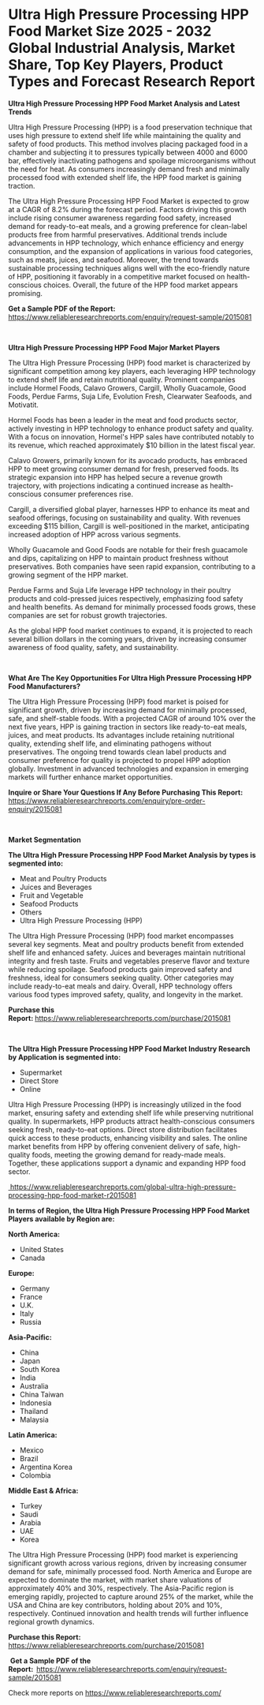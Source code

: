 <p><h1>Ultra High Pressure Processing HPP Food Market Size 2025 - 2032 Global Industrial Analysis, Market Share, Top Key Players, Product Types and Forecast Research Report</h1></p><p><strong>Ultra High Pressure Processing HPP Food Market Analysis and Latest Trends</strong></p>
<p><p>Ultra High Pressure Processing (HPP) is a food preservation technique that uses high pressure to extend shelf life while maintaining the quality and safety of food products. This method involves placing packaged food in a chamber and subjecting it to pressures typically between 4000 and 6000 bar, effectively inactivating pathogens and spoilage microorganisms without the need for heat. As consumers increasingly demand fresh and minimally processed food with extended shelf life, the HPP food market is gaining traction.</p><p>The Ultra High Pressure Processing HPP Food Market is expected to grow at a CAGR of 8.2% during the forecast period. Factors driving this growth include rising consumer awareness regarding food safety, increased demand for ready-to-eat meals, and a growing preference for clean-label products free from harmful preservatives. Additional trends include advancements in HPP technology, which enhance efficiency and energy consumption, and the expansion of applications in various food categories, such as meats, juices, and seafood. Moreover, the trend towards sustainable processing techniques aligns well with the eco-friendly nature of HPP, positioning it favorably in a competitive market focused on health-conscious choices. Overall, the future of the HPP food market appears promising.</p></p>
<p><strong>Get a Sample PDF of the Report:&nbsp;</strong> <a href="https://www.reliableresearchreports.com/enquiry/request-sample/2015081?utm_campaign=2954&utm_medium=2&utm_source=Github&utm_content=ia&utm_term=29032025&utm_id=ultra-high-pressure-processing-hpp-food">https://www.reliableresearchreports.com/enquiry/request-sample/2015081</a></p>
<p>&nbsp;</p>
<p><strong>Ultra High Pressure Processing HPP Food Major Market Players</strong></p>
<p><p>The Ultra High Pressure Processing (HPP) food market is characterized by significant competition among key players, each leveraging HPP technology to extend shelf life and retain nutritional quality. Prominent companies include Hormel Foods, Calavo Growers, Cargill, Wholly Guacamole, Good Foods, Perdue Farms, Suja Life, Evolution Fresh, Clearwater Seafoods, and Motivatit.</p><p>Hormel Foods has been a leader in the meat and food products sector, actively investing in HPP technology to enhance product safety and quality. With a focus on innovation, Hormel's HPP sales have contributed notably to its revenue, which reached approximately $10 billion in the latest fiscal year.</p><p>Calavo Growers, primarily known for its avocado products, has embraced HPP to meet growing consumer demand for fresh, preserved foods. Its strategic expansion into HPP has helped secure a revenue growth trajectory, with projections indicating a continued increase as health-conscious consumer preferences rise.</p><p>Cargill, a diversified global player, harnesses HPP to enhance its meat and seafood offerings, focusing on sustainability and quality. With revenues exceeding $115 billion, Cargill is well-positioned in the market, anticipating increased adoption of HPP across various segments.</p><p>Wholly Guacamole and Good Foods are notable for their fresh guacamole and dips, capitalizing on HPP to maintain product freshness without preservatives. Both companies have seen rapid expansion, contributing to a growing segment of the HPP market.</p><p>Perdue Farms and Suja Life leverage HPP technology in their poultry products and cold-pressed juices respectively, emphasizing food safety and health benefits. As demand for minimally processed foods grows, these companies are set for robust growth trajectories.</p><p>As the global HPP food market continues to expand, it is projected to reach several billion dollars in the coming years, driven by increasing consumer awareness of food quality, safety, and sustainability.</p></p>
<p>&nbsp;</p>
<p><strong>What Are The Key Opportunities For Ultra High Pressure Processing HPP Food Manufacturers?</strong></p>
<p><p>The Ultra High Pressure Processing (HPP) food market is poised for significant growth, driven by increasing demand for minimally processed, safe, and shelf-stable foods. With a projected CAGR of around 10% over the next five years, HPP is gaining traction in sectors like ready-to-eat meals, juices, and meat products. Its advantages include retaining nutritional quality, extending shelf life, and eliminating pathogens without preservatives. The ongoing trend towards clean label products and consumer preference for quality is projected to propel HPP adoption globally. Investment in advanced technologies and expansion in emerging markets will further enhance market opportunities.</p></p>
<p><strong>Inquire or Share Your Questions If Any Before Purchasing This Report:</strong> <a href="https://www.reliableresearchreports.com/enquiry/pre-order-enquiry/2015081?utm_campaign=2954&utm_medium=2&utm_source=Github&utm_content=ia&utm_term=29032025&utm_id=ultra-high-pressure-processing-hpp-food">https://www.reliableresearchreports.com/enquiry/pre-order-enquiry/2015081</a></p>
<p>&nbsp;</p>
<p><strong>Market Segmentation</strong></p>
<p><strong>The Ultra High Pressure Processing HPP Food Market Analysis by types is segmented into:</strong></p>
<p><ul><li>Meat and Poultry Products</li><li>Juices and Beverages</li><li>Fruit and Vegetable</li><li>Seafood Products</li><li>Others</li><li>Ultra High Pressure Processing (HPP)</li></ul></p>
<p><p>The Ultra High Pressure Processing (HPP) food market encompasses several key segments. Meat and poultry products benefit from extended shelf life and enhanced safety. Juices and beverages maintain nutritional integrity and fresh taste. Fruits and vegetables preserve flavor and texture while reducing spoilage. Seafood products gain improved safety and freshness, ideal for consumers seeking quality. Other categories may include ready-to-eat meals and dairy. Overall, HPP technology offers various food types improved safety, quality, and longevity in the market.</p></p>
<p><strong>Purchase this Report:&nbsp;</strong><a href="https://www.reliableresearchreports.com/purchase/2015081?utm_campaign=2954&utm_medium=2&utm_source=Github&utm_content=ia&utm_term=29032025&utm_id=ultra-high-pressure-processing-hpp-food">https://www.reliableresearchreports.com/purchase/2015081</a></p>
<p>&nbsp;</p>
<p><strong>The Ultra High Pressure Processing HPP Food Market Industry Research by Application is segmented into:</strong></p>
<p><ul><li>Supermarket</li><li>Direct Store</li><li>Online</li></ul></p>
<p><p>Ultra High Pressure Processing (HPP) is increasingly utilized in the food market, ensuring safety and extending shelf life while preserving nutritional quality. In supermarkets, HPP products attract health-conscious consumers seeking fresh, ready-to-eat options. Direct store distribution facilitates quick access to these products, enhancing visibility and sales. The online market benefits from HPP by offering convenient delivery of safe, high-quality foods, meeting the growing demand for ready-made meals. Together, these applications support a dynamic and expanding HPP food sector.</p></p>
<p><a href="https://www.reliableresearchreports.com/global-ultra-high-pressure-processing-hpp-food-market-r2015081?utm_campaign=2954&utm_medium=2&utm_source=Github&utm_content=ia&utm_term=29032025&utm_id=ultra-high-pressure-processing-hpp-food">&nbsp;https://www.reliableresearchreports.com/global-ultra-high-pressure-processing-hpp-food-market-r2015081</a></p>
<p><strong>In terms of Region, the Ultra High Pressure Processing HPP Food Market Players available by Region are:</strong></p>
<p>
    <p> <strong> North America: </strong>
        <ul>
            <li>United States</li>
            <li>Canada</li>
        </ul>
        </p> 
    <p> <strong> Europe: </strong>
        <ul>
            <li>Germany</li>
            <li>France</li>
            <li>U.K.</li>
            <li>Italy</li>
            <li>Russia</li>
        </ul>
        </p> 
    <p> <strong> Asia-Pacific: </strong>
        <ul>
            <li>China</li>
            <li>Japan</li>
            <li>South Korea</li>
            <li>India</li>
            <li>Australia</li>
            <li>China Taiwan</li>
            <li>Indonesia</li>
            <li>Thailand</li>
            <li>Malaysia</li>
        </ul>
        </p> 
    <p> <strong> Latin America: </strong>
        <ul>
            <li>Mexico</li>
            <li>Brazil</li>
            <li>Argentina Korea</li>
            <li>Colombia</li>
        </ul>
        </p> 
    <p> <strong> Middle East & Africa: </strong>
        <ul>
            <li>Turkey</li>
            <li>Saudi</li>
            <li>Arabia</li>
            <li>UAE</li>
            <li>Korea</li>
        </ul>
    </p>
    </p>
<p><p>The Ultra High Pressure Processing (HPP) food market is experiencing significant growth across various regions, driven by increasing consumer demand for safe, minimally processed food. North America and Europe are expected to dominate the market, with market share valuations of approximately 40% and 30%, respectively. The Asia-Pacific region is emerging rapidly, projected to capture around 25% of the market, while the USA and China are key contributors, holding about 20% and 10%, respectively. Continued innovation and health trends will further influence regional growth dynamics.</p></p>
<p><strong>Purchase this Report: </strong><a href="https://www.reliableresearchreports.com/purchase/2015081?utm_campaign=2954&utm_medium=2&utm_source=Github&utm_content=ia&utm_term=29032025&utm_id=ultra-high-pressure-processing-hpp-food">https://www.reliableresearchreports.com/purchase/2015081</a></p>
<p>&nbsp;<strong>Get a Sample PDF of the Report:&nbsp;&nbsp;</strong><a href="https://www.reliableresearchreports.com/enquiry/request-sample/2015081?utm_campaign=2954&utm_medium=2&utm_source=Github&utm_content=ia&utm_term=29032025&utm_id=ultra-high-pressure-processing-hpp-food">https://www.reliableresearchreports.com/enquiry/request-sample/2015081</a></p>
<p><strong></strong></p>
<p>Check more reports on <a href="https://www.reliableresearchreports.com/?utm_campaign=2954&utm_medium=2&utm_source=Github&utm_content=ia&utm_term=29032025&utm_id=ultra-high-pressure-processing-hpp-food">https://www.reliableresearchreports.com/</a></p>